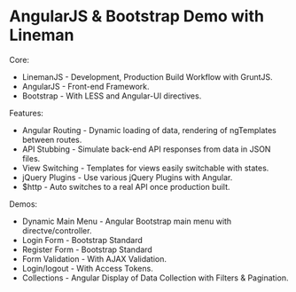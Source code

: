AngularJS & Bootstrap Demo with Lineman
=========================

Core:
* LinemanJS - Development, Production Build Workflow with GruntJS.
* AngularJS - Front-end Framework.
* Bootstrap - With LESS and Angular-UI directives.

Features:
* Angular Routing - Dynamic loading of data, rendering of ngTemplates between routes.
* API Stubbing - Simulate back-end API responses from data in JSON files.
* View Switching - Templates for views easily switchable with states.
* jQuery Plugins - Use various jQuery Plugins with Angular.
* $http - Auto switches to a real API once production built.

Demos:
* Dynamic Main Menu - Angular Bootstrap main menu with directve/controller.
* Login Form - Bootstrap Standard
* Register Form - Bootstrap Standard
* Form Validation - With AJAX Validation.
* Login/logout - With Access Tokens.
* Collections - Angular Display of Data Collection with Filters & Pagination.
